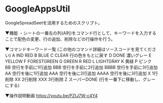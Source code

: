 GoogleAppsUtil
===============

GoogleSpreadSeetを活用するためのスクリプト。

▼機能
・シートの一番左の列(A列)をコマンド行として、キーワードを入力することで配色の変更、行の追加、削除などの行操作を行う。

▼コマンドキーワード一覧 (この他のコマンド詳細はソースコードを見てください)
A IND RED
B BLUE
C CLEAR 行の色をもとに戻す
D DONE 濃いグレー
E YELLOW
F FORESTGREEN
G GREEN
R RED
L LIGHTGRAY
K 黄緑
P ピンク
BB 空行を手前に1行追加
BBB 空行を手前に2行追加
BBBB 空行を手前に3行追加
AA 空行を後に1行追加
AAA 空行を後に2行追加
AAAA 空行を後に3行追加
X 1行削除
XX 2行削除
XXX 3行削除
Z スーパーDONE (行を一番下に移動し、グレーにする)

▼操作説明動画
https://youtu.be/PZtJ7W-c4Y4


